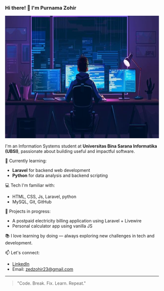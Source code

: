 ### Hi there! 👋 I'm Purnama Zohir

<img src="gambar1.jpeg" alt="gambar" style="width:800px; height:400px;"/>

I'm an Information Systems student at **Universitas Bina Sarana Informatika (UBSI)**, passionate about building useful and impactful software.

🌱 Currently learning:

- **Laravel** for backend web development
- **Python** for data analysis and backend scripting

💻 Tech I'm familiar with:

- HTML, CSS, Js, Laravel, python
- MySQL, Git, GitHub

🚧 Projects in progress:

- A postpaid electricity billing application using Laravel + Livewire
- Personal calculator app using vanilla JS

📚 I love learning by doing — always exploring new challenges in tech and development.

📫 Let's connect:

- [LinkedIn](https://www.linkedin.com/in/Zohir-zed)
- Email: zedzohir23@gmail.com

---

> "Code. Break. Fix. Learn. Repeat."
